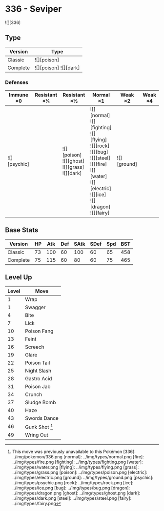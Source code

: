 # 336 - Seviper
![][336]

## Type

Version  | Type
---      | ---
Classic  | ![][poison]
Complete | ![][poison]  ![][dark]

### Defenses

Immune ×0        | Resistant ×¼ | Resistant ×½                                             | Normal ×1                                                                                                                                                                   | Weak ×2         | Weak ×4
---              | ---          | ---                                                      | ---                                                                                                                                                                         | ---             | ---
![][psychic]<br> | &nbsp;       | ![][poison]<br>![][ghost]<br>![][grass]<br>![][dark]<br> | ![][normal]<br>![][fighting]<br>![][flying]<br>![][rock]<br>![][bug]<br>![][steel]<br>![][fire]<br>![][water]<br>![][electric]<br>![][ice]<br>![][dragon]<br>![][fairy]<br> | ![][ground]<br> | &nbsp;

## Base Stats

Version  | HP  | Atk | Def | SAtk | SDef | Spd | BST
---      | --- | --- | --- | ---  | ---  | --- | ---
Classic  | 73  | 100 | 60  | 100  | 60   | 65  | 458
Complete | 75  | 115 | 60  | 80   | 60   | 75  | 465

## Level Up

Level | Move
---   | ---
1     | Wrap
1     | Swagger
4     | Bite
7     | Lick
10    | Poison Fang
13    | Feint
16    | Screech
19    | Glare
22    | Poison Tail
25    | Night Slash
28    | Gastro Acid
31    | Poison Jab
34    | Crunch
37    | Sludge Bomb
40    | Haze
43    | Swords Dance
46    | Gunk Shot [^1]
49    | Wring Out

[^1]: This move was previously unavailable to this Pokémon
[336]: ../img/pokemon/336.png
[normal]: ../img/types/normal.png
[fire]: ../img/types/fire.png
[fighting]: ../img/types/fighting.png
[water]: ../img/types/water.png
[flying]: ../img/types/flying.png
[grass]: ../img/types/grass.png
[poison]: ../img/types/poison.png
[electric]: ../img/types/electric.png
[ground]: ../img/types/ground.png
[psychic]: ../img/types/psychic.png
[rock]: ../img/types/rock.png
[ice]: ../img/types/ice.png
[bug]: ../img/types/bug.png
[dragon]: ../img/types/dragon.png
[ghost]: ../img/types/ghost.png
[dark]: ../img/types/dark.png
[steel]: ../img/types/steel.png
[fairy]: ../img/types/fairy.png
